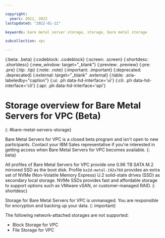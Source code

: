 ```yaml
---

copyright:
  years: 2021, 2022
lastupdated: "2022-01-12"

keywords: bare metal server storage, storage, bare metal storage

subcollection: vpc

---
```


{:beta: .beta}
{:codeblock: .codeblock}
{:screen: .screen}
{:shortdesc: .shortdesc}
{:new_window: target="_blank"}
{:preview: .preview}
{:pre: .pre}
{:tip: .tip}
{:note: .note}
{:important: .important}
{:deprecated: .deprecated}
{:external: target="_blank" .external}
{:table: .aria-labeledby="caption"}
{:ui: .ph data-hd-interface='ui'}
{:cli: .ph data-hd-interface='cli'}
{:api: .ph data-hd-interface='api'}

# Storage overview for Bare Metal Servers for VPC (Beta)
{: #bare-metal-servers-storage}

Bare Metal Servers for VPC is a closed beta program and isn't open to new participants. Contact your IBM Sales representative if you're interested in getting access when Bare Metal Servers for VPC becomes available.
{: beta}

All profiles of Bare Metal Servers for VPC provide one 0.96 TB SATA M.2 mirrored SSD as the boot disk. Profile `bx2d-metal-192x768` provides an extra set of NVMe (Non-Volatile Memory Express) U.2 solid-state drives (SSD) as secondary local storage. NVMe SSDs provides fast and affordable storage to support options such as VMware vSAN, or customer-managed RAID. 
{: shortdesc}

Storage for Bare Metal Servers for VPC is unmanaged. You are responsible for encryption and backing up your data.
{: important}
<!--The total size of the NVMe SSD set varies depending on the profile you select. The NVMe drives are empty by default.-->

The following network-attached storages are not supported:
* Block Storage for VPC
* File Storage for VPC

  
